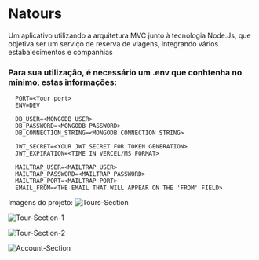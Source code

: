 # Natours

Um aplicativo utilizando a arquitetura MVC junto à tecnologia Node.Js, que objetiva ser um serviço de reserva de viagens, integrando vários estabalecimentos e companhias

### Para sua utilização, é necessário um **.env** que conhtenha no mínimo, estas informações:

```
  PORT=<Your port>
  ENV=DEV

  DB_USER=<MONGODB USER>
  DB_PASSWORD=<MONGODB PASSWORD>
  DB_CONNECTION_STRING=<MONGODB CONNECTION STRING>

  JWT_SECRET=<YOUR JWT SECRET FOR TOKEN GENERATION>
  JWT_EXPIRATION=<TIME IN VERCEL/MS FORMAT>

  MAILTRAP_USER=<MAILTRAP USER>
  MAILTRAP_PASSWORD=<MAILTRAP PASSWORD>
  MAILTRAP_PORT=<MAILTRAP PORT>
  EMAIL_FROM=<THE EMAIL THAT WILL APPEAR ON THE 'FROM' FIELD>
```

Imagens do projeto:
![Tours-Section]('images\Image-1.jpg')

![Tour-Section-1]('images\Image-2.jpg')

![Tour-Section-2]('images\Image-3.jpg')

![Account-Section]('images\Image-4.jpg')
